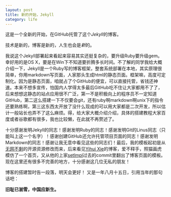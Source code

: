 ```yaml
---
layout: post
title: 新的开始，Jekyll
category: life
---
```

这是一个全新的开始，在GitHub托管了这个*Jekyll*的博客。

技术是新的，博客是新的，人生也会是*新*的。

我说这个Jekyll部署起来看起来容易其实还挺复杂的，要升级Ruby要升级gem。幸好用的是OS X，要是在Win下不知道要折腾多长时间。不了解的同学我给大概介绍一下，Jekyll是一个Ruby写的博客框架，整套系统部署在本地，其实原理很简单，你用markdown写页面，人家那头生成html的静态页面。框架嘛，高度可定制化。因为是静态页面，咱就占了个GitHub的便宜，可以直接托管，省钱还神速。本来不想多宣传，怕国内人学得太多最后GitHub吃不住让大家都用不了了，后来想想这静态的站点应用很不广泛，第一不是积极向上的程序员不一定知道GitHub，第二这么搭建一下不仅要会git，还有ruby啊markdown啊unix下的指令还要熟练啊，第三这东西太开放了没什么现成的可以用大家都是二次开发，所以估计一般站长也弄不了这么麻烦。得，给大家大概介绍介绍，具体的搭建教程大家百度或者谷歌都有很多，我也比较懒，在此就不再赘述了。

十分感谢发明Jekyll的同志！感谢发明Ruby的同志！感谢发明Git的Linus同志（只能叫上这一个名字）！感谢创建GitHub还允许托管项目页面的同志！感谢发明Markdown的同志！感谢让我无意中看见这些的同志们！最后，我的模板起初是从 [无网不剩](http://LeeZhong.com)的开源资源修改而来，后来看见[Yihui Xie](http://yihui.name)的博客，爱不释手，照猫画虎模仿了一个首页，又从他的上家[setlmpl](http://lhzhang.com)过去的commit里翻出了博客页面的模板。现在这里还有很多不完善的地方，十分感谢这几位无私的朋友！

博客的搭建暂时告一段落，明天会更好！
又是一年八月十五日，引用当年的那句话吧：

__旧耻已湔雪，中国应新生。__